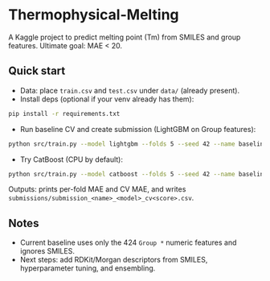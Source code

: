 # Thermophysical-Melting

A Kaggle project to predict melting point (Tm) from SMILES and group features. Ultimate goal: MAE < 20.

## Quick start

- Data: place `train.csv` and `test.csv` under `data/` (already present).
- Install deps (optional if your venv already has them):

```bash
pip install -r requirements.txt
```

- Run baseline CV and create submission (LightGBM on Group features):

```bash
python src/train.py --model lightgbm --folds 5 --seed 42 --name baseline_group
```

- Try CatBoost (CPU by default):

```bash
python src/train.py --model catboost --folds 5 --seed 42 --name baseline_group
```

Outputs: prints per-fold MAE and CV MAE, and writes `submissions/submission_<name>_<model>_cv<score>.csv`.

## Notes

- Current baseline uses only the 424 `Group *` numeric features and ignores SMILES.
- Next steps: add RDKit/Morgan descriptors from SMILES, hyperparameter tuning, and ensembling.
